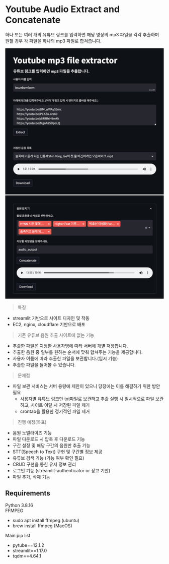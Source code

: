 # Youtube Audio Extract and Concatenate
하나 또는 여러 개의 유튜브 링크를 입력하면 해당 영상의 mp3 파일을 각각 추출하며 원할 경우 각 파일을 하나의 mp3 파일로 합쳐줍니다.  

![reference_01](img/reference_img_01.png)
![reference_02](img/reference_img_02.png)
> 특징
- streamlit 기반으로 사이트 디자인 및 작동
- EC2, nginx, cloudflare 기반으로 배포
> 기존 유튜브 음원 추출 사이트에 없는 기능
- 추출한 파일은 지정한 사용자명에 따라 서버에 개별 저장합니다.
- 추출한 음원 중 일부를 원하는 순서에 맞춰 합쳐주는 기능을 제공합니다.
- 사용자 이름에 따라 추출한 파일을 보관합니다.(임시 기능)
- 추출한 파일을 들어볼 수 있습니다.

> 문제점
- 파일 보관 서비스는 서버 용량에 제한이 있으니 당장에는 이를 해결하기 위한 방안 필요
    - 사용자별 유튜브 링크만 txt파일로 보관하고 추출 실행 시 일시적으로 파일 보관하고, 사이트 이탈 시 저장된 파일 제거
    - crontab을 활용한 정기적인 파일 제거

> 진행 예정(목표)
- 음원 노멀라이즈 기능
- 파일 다운로드 시 압축 후 다운로드 기능
- 구간 설정 및 해당 구간의 음원만 추출 기능
- STT(Speech to Text) 구현 및 구간별 정보 제공
- 유튜브 검색 기능 (가능 여부 확인 필요)
- CRUD 구현을 통한 유저 정보 관리
- 로그인 기능 (streamlit-authenticator or 장고 기반)
- 파일 추가, 삭제 기능
## Requirements
Python 3.8.16  
FFMPEG
- sudo apt install ffmpeg (ubuntu)
- brew install ffmpeg (MacOS)

Main pip list
- pytube==12.1.2
- streamlit==1.17.0
- tqdm==4.64.1